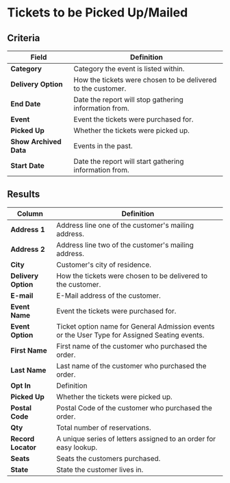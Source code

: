 # Tickets to be Picked Up/Mailed

## Criteria

| **Field** | **Definition** |
| --- | --- |
| **Category** | Category the event is listed within. |
| **Delivery Option** | How the tickets were chosen to be delivered to the customer. |
| **End Date** | Date the report will stop gathering information from. |
| **Event** | Event the tickets were purchased for. |
| **Picked Up** | Whether the tickets were picked up. |
| **Show Archived Data** | Events in the past. |
| **Start Date** | Date the report will start gathering information from. |

## Results

| **Column** | **Definition** |
| --- | --- |
| **Address 1** | Address line one of the customer's mailing address. |
| **Address 2** | Address line two of the customer's mailing address. |
| **City** | Customer's city of residence. |
| **Delivery Option** | How the tickets were chosen to be delivered to the customer. |
| **E-mail** | E-Mail address of the customer. |
| **Event Name** | Event the tickets were purchased for. |
| **Event Option** | Ticket option name for General Admission events or the User Type for Assigned Seating events. |
| **First Name** | First name of the customer who purchased the order. |
| **Last Name** | Last name of the customer who purchased the order. |
| **Opt In** | Definition |
| **Picked Up** | Whether the tickets were picked up. |
| **Postal Code** | Postal Code of the customer who purchased the order.|
| **Qty** | Total number of reservations. |
| **Record Locator** | A unique series of letters assigned to an order for easy lookup. |
| **Seats** | Seats the customers purchased. |
| **State** | State the customer lives in. |

